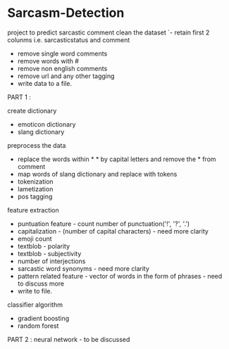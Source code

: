 # Sarcasm-Detection
project to predict sarcastic comment
 clean the dataset
 `- retain first 2 colunms i.e. sarcasticstatus and comment 
  - remove single word comments
  - remove words with #
  - remove non english comments
  - remove url and any other tagging
  - write data to a file.
  
 PART 1 : 
 
 create dictionary
  - emoticon dictionary
  - slang dictionary

 preprocess the data
  - replace the words within * * by capital letters and remove the * from comment
  - map words of slang dictionary and replace with tokens
  - tokenization 
  - lametization
  - pos tagging 
  
 feature extraction
  - puntuation feature - count number of punctuation('!', '?', '.')
  - capitalization - (number of capital characters) - need more clarity
  - emoji count
  - textblob - polarity 
  - textblob - subjectivity
  - number of interjections
  - sarcastic word synonyms - need more clarity
  - pattern related feature - vector of words in the form of phrases - need to discuss more
  - write to file.
  
 classifier algorithm 
  - gradient boosting
  - random forest
  
 PART 2 : 
  neural network - to be discussed
